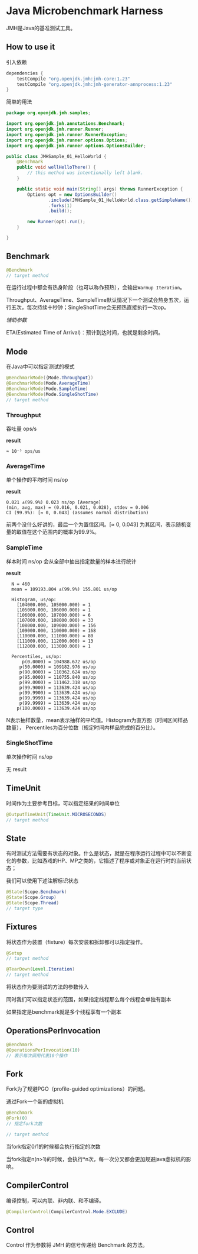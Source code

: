 # Java Microbenchmark Harness

JMH是Java的基准测试工具。


## How to use it

引入依赖

```gradle
dependencies {
    testCompile "org.openjdk.jmh:jmh-core:1.23"
    testCompile "org.openjdk.jmh:jmh-generator-annprocess:1.23"
}
```

简单的用法

```java
package org.openjdk.jmh.samples;

import org.openjdk.jmh.annotations.Benchmark;
import org.openjdk.jmh.runner.Runner;
import org.openjdk.jmh.runner.RunnerException;
import org.openjdk.jmh.runner.options.Options;
import org.openjdk.jmh.runner.options.OptionsBuilder;

public class JMHSample_01_HelloWorld {
    @Benchmark
    public void wellHelloThere() {
        // this method was intentionally left blank.
    }

    public static void main(String[] args) throws RunnerException {
        Options opt = new OptionsBuilder()
                .include(JMHSample_01_HelloWorld.class.getSimpleName())
                .forks(1)
                .build();

        new Runner(opt).run();
    }

}
```

## Benchmark

```java
@Benchmark
// target method
```

在运行过程中都会有热身阶段（也可以称作预热），会输出`Warmup Iteration`。

Throughput、AverageTime、SampleTime默认情况下一个测试会热身五次，运行五次，每次持续十秒钟；SingleShotTime会无预热直接执行一次op。

*辅助参数*

ETA(Estimated Time of Arrival)：预计到达时间，也就是剩余时间。

## Mode

在Java中可以指定测试的模式

```java
@BenchmarkMode({Mode.Throughput})
@BenchmarkMode(Mode.AverageTime)
@BenchmarkMode(Mode.SampleTime)
@BenchmarkMode(Mode.SingleShotTime)
// target method
```

### Throughput

吞吐量 ops/s

**result**

```
≈ 10⁻⁵ ops/us
```

### AverageTime

单个操作的平均时间 ns/op

**result**

```
0.021 ±(99.9%) 0.023 ns/op [Average]
(min, avg, max) = (0.016, 0.021, 0.028), stdev = 0.006
CI (99.9%): [≈ 0, 0.043] (assumes normal distribution)
```

前两个没什么好讲的，最后一个为置信区间。[≈ 0, 0.043] 为其区间，表示随机变量的取值在这个范围内的概率为99.9%。


### SampleTime

样本时间 ns/op 会从全部中抽出指定数量的样本进行统计

**result**

```
  N = 460
  mean = 109193.804 ±(99.9%) 155.801 us/op

  Histogram, us/op:
    [104000.000, 105000.000) = 1
    [105000.000, 106000.000) = 1
    [106000.000, 107000.000) = 6
    [107000.000, 108000.000) = 33
    [108000.000, 109000.000) = 156
    [109000.000, 110000.000) = 168
    [110000.000, 111000.000) = 80
    [111000.000, 112000.000) = 13
    [112000.000, 113000.000) = 1

  Percentiles, us/op:
      p(0.0000) = 104988.672 us/op
     p(50.0000) = 109182.976 us/op
     p(90.0000) = 110362.624 us/op
     p(95.0000) = 110755.840 us/op
     p(99.0000) = 111462.318 us/op
     p(99.9000) = 113639.424 us/op
     p(99.9900) = 113639.424 us/op
     p(99.9990) = 113639.424 us/op
     p(99.9999) = 113639.424 us/op
    p(100.0000) = 113639.424 us/op
```

N表示抽样数量，mean表示抽样的平均值。Histogram为直方图（时间区间样品数量），  Percentiles为百分位数（规定时间内样品完成的百分比）。


### SingleShotTime

单次操作时间 ns/op

无 result

## TimeUnit

时间作为主要参考目标，可以指定结果的时间单位

```java
@OutputTimeUnit(TimeUnit.MICROSECONDS)
// target method
```

## State

有时测试方法需要有状态的对象。什么是状态，就是在程序运行过程中可以不断变化的参数，比如游戏的HP、MP之类的，它描述了程序或对象正在运行时的当前状态；

我们可以使用下述注解标识状态

```java
@State(Scope.Benchmark)
@State(Scope.Group)
@State(Scope.Thread)
// target type
```

## Fixtures

将状态作为装置（fixture）每次安装和拆卸都可以指定操作。

```java
@Setup
// target method

@TearDown(Level.Iteration)
// target method
```


将状态作为要测试的方法的参数传入

同时我们可以指定状态的范围，如果指定线程那么每个线程会单独有副本

如果指定是benchmark就是多个线程享有一个副本

## OperationsPerInvocation

```java
@Benchmark
@OperationsPerInvocation(10)
// 表示每次调用代表10个操作
```

## Fork

Fork为了规避PGO（profile-guided optimizations）的问题。

通过Fork一个新的虚拟机

```java
@Benchmark
@Fork(0)
// 指定fork次数

// target method
```

当fork指定0/1的时候都会执行指定的次数

当fork指定n(n>1)的时候，会执行*n次，每一次分叉都会更加规避java虚拟机的影响。


## CompilerControl

编译控制，可以内联、非内联、和不编译。

```java
@CompilerControl(CompilerControl.Mode.EXCLUDE)
```

## Control

Control 作为参数将 JMH 的信号传递给 Benchmark 的方法。